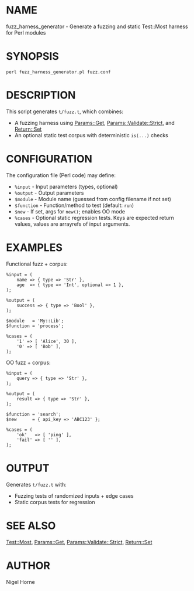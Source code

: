 # NAME

fuzz\_harness\_generator - Generate a fuzzing and static Test::Most harness for Perl modules

# SYNOPSIS

    perl fuzz_harness_generator.pl fuzz.conf

# DESCRIPTION

This script generates `t/fuzz.t`, which combines:

- A fuzzing harness using [Params::Get](https://metacpan.org/pod/Params%3A%3AGet), [Params::Validate::Strict](https://metacpan.org/pod/Params%3A%3AValidate%3A%3AStrict), and [Return::Set](https://metacpan.org/pod/Return%3A%3ASet)
- An optional static test corpus with deterministic `is(...)` checks

# CONFIGURATION

The configuration file (Perl code) may define:

- `%input` - Input parameters (types, optional)
- `%output` - Output parameters
- `$module` - Module name (guessed from config filename if not set)
- `$function` - Function/method to test (default: `run`)
- `$new` - If set, args for `new()`; enables OO mode
- `%cases` - Optional static regression tests.
Keys are expected return values, values are arrayrefs of input arguments.

# EXAMPLES

Functional fuzz + corpus:

    %input = (
        name => { type => 'Str' },
        age  => { type => 'Int', optional => 1 },
    );

    %output = (
        success => { type => 'Bool' },
    );

    $module   = 'My::Lib';
    $function = 'process';

    %cases = (
        '1' => [ 'Alice', 30 ],
        '0' => [ 'Bob' ],
    );

OO fuzz + corpus:

    %input = (
        query => { type => 'Str' },
    );

    %output = (
        result => { type => 'Str' },
    );

    $function = 'search';
    $new      = { api_key => 'ABC123' };

    %cases = (
        'ok'   => [ 'ping' ],
        'fail' => [ '' ],
    );

# OUTPUT

Generates `t/fuzz.t` with:

- Fuzzing tests of randomized inputs + edge cases
- Static corpus tests for regression

# SEE ALSO

[Test::Most](https://metacpan.org/pod/Test%3A%3AMost), [Params::Get](https://metacpan.org/pod/Params%3A%3AGet), [Params::Validate::Strict](https://metacpan.org/pod/Params%3A%3AValidate%3A%3AStrict), [Return::Set](https://metacpan.org/pod/Return%3A%3ASet)

# AUTHOR

Nigel Horne
